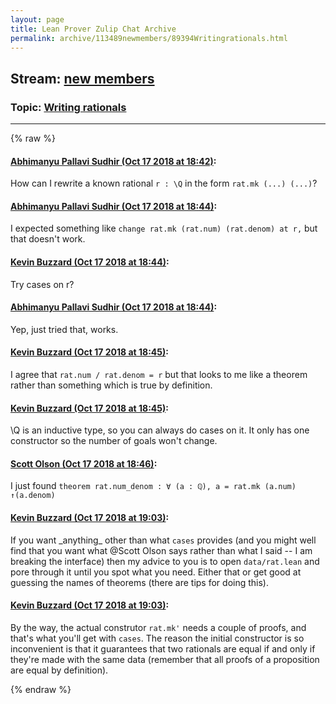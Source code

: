 ```yaml
---
layout: page
title: Lean Prover Zulip Chat Archive 
permalink: archive/113489newmembers/89394Writingrationals.html
---
```


## Stream: [new members](index.html)
### Topic: [Writing rationals](89394Writingrationals.html)

---


{% raw %}
#### [ Abhimanyu Pallavi Sudhir (Oct 17 2018 at 18:42)](https://leanprover.zulipchat.com/#narrow/stream/113489-new%20members/topic/Writing%20rationals/near/135984699):
<p>How can I rewrite a known rational <code>r : \Q</code> in the form <code>rat.mk (...) (...)</code>?</p>

#### [ Abhimanyu Pallavi Sudhir (Oct 17 2018 at 18:44)](https://leanprover.zulipchat.com/#narrow/stream/113489-new%20members/topic/Writing%20rationals/near/135984779):
<p>I expected something like <code>change rat.mk (rat.num) (rat.denom) at r,</code> but that doesn't work.</p>

#### [ Kevin Buzzard (Oct 17 2018 at 18:44)](https://leanprover.zulipchat.com/#narrow/stream/113489-new%20members/topic/Writing%20rationals/near/135984790):
<p>Try cases on r?</p>

#### [ Abhimanyu Pallavi Sudhir (Oct 17 2018 at 18:44)](https://leanprover.zulipchat.com/#narrow/stream/113489-new%20members/topic/Writing%20rationals/near/135984796):
<p>Yep, just tried that, works.</p>

#### [ Kevin Buzzard (Oct 17 2018 at 18:45)](https://leanprover.zulipchat.com/#narrow/stream/113489-new%20members/topic/Writing%20rationals/near/135984816):
<p>I agree that <code>rat.num / rat.denom = r</code> but that looks to me like a theorem rather than something which is true by definition.</p>

#### [ Kevin Buzzard (Oct 17 2018 at 18:45)](https://leanprover.zulipchat.com/#narrow/stream/113489-new%20members/topic/Writing%20rationals/near/135984846):
<p>\Q is an inductive type, so you can always do cases on it. It only has one constructor so the number of goals won't change.</p>

#### [ Scott Olson (Oct 17 2018 at 18:46)](https://leanprover.zulipchat.com/#narrow/stream/113489-new%20members/topic/Writing%20rationals/near/135984872):
<p>I just found <code>theorem rat.num_denom : ∀ (a : ℚ), a = rat.mk (a.num) ↑(a.denom)</code></p>

#### [ Kevin Buzzard (Oct 17 2018 at 19:03)](https://leanprover.zulipchat.com/#narrow/stream/113489-new%20members/topic/Writing%20rationals/near/135985882):
<p>If you want _anything_ other than what <code>cases</code> provides (and you might well find that you want what <span class="user-mention" data-user-id="130491">@Scott Olson</span> says rather than what I said -- I am breaking the interface) then my advice to you is to open <code>data/rat.lean</code> and pore through it until you spot what you need. Either that or get good at guessing the names of theorems (there are tips for doing this).</p>

#### [ Kevin Buzzard (Oct 17 2018 at 19:03)](https://leanprover.zulipchat.com/#narrow/stream/113489-new%20members/topic/Writing%20rationals/near/135985883):
<p>By the way, the actual construtor <code>rat.mk'</code> needs a couple of proofs, and that's what you'll get with <code>cases</code>. The reason the initial constructor is so inconvenient is that it guarantees that two rationals are equal if and only if they're made with the same data (remember that all proofs of a proposition are equal by definition).</p>


{% endraw %}
